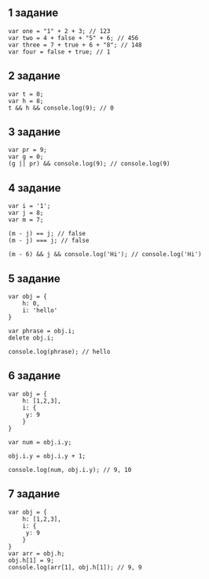 1 задание
---
```
var one = "1" + 2 + 3; // 123
var two = 4 + false + "5" + 6; // 456
var three = 7 + true + 6 + "8"; // 148
var four = false + true; // 1
```
2 задание
---
```
var t = 0;
var h = 8;
t && h && console.log(9); // 0
```
3 задание
---
```
var pr = 9;
var g = 0;
(g || pr) && console.log(9); // console.log(9)
```
4 задание
---
```
var i = '1';
var j = 8;
var m = 7;

(m - j) == j; // false
(m - j) === j; // false

(m - 6) && j && console.log('Hi'); // console.log('Hi')
```
5 задание
---
```
var obj = {
    h: 0,
    i: 'hello'
}

var phrase = obj.i;
delete obj.i;

console.log(phrase); // hello
```
6 задание
---
```
var obj = {
    h: [1,2,3],
    i: {
     y: 9
    }
}

var num = obj.i.y;

obj.i.y = obj.i.y + 1;

console.log(num, obj.i.y); // 9, 10
```
7 задание
---
```
var obj = {
    h: [1,2,3],
    i: {
     y: 9
    }
}
var arr = obj.h; 
obj.h[1] = 9; 
console.log(arr[1], obj.h[1]); // 9, 9
```


